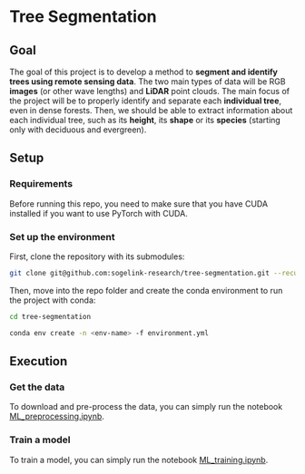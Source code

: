 # Tree Segmentation

## Goal

The goal of this project is to develop a method to **segment and identify trees using remote sensing data**. The two main types of data will be RGB **images** (or other wave lengths) and **LiDAR** point clouds. The main focus of the project will be to properly identify and separate each **individual tree**, even in dense forests. Then, we should be able to extract information about each individual tree, such as its **height**, its **shape** or its **species** (starting only with deciduous and evergreen).

## Setup

### Requirements

Before running this repo, you need to make sure that you have CUDA installed if you want to use PyTorch with CUDA.

### Set up the environment

First, clone the repository with its submodules:

```bash
git clone git@github.com:sogelink-research/tree-segmentation.git --recursive
```

Then, move into the repo folder and create the conda environment to run the project with conda:

```bash
cd tree-segmentation

conda env create -n <env-name> -f environment.yml
```

## Execution

### Get the data

To download and pre-process the data, you can simply run the notebook [ML_preprocessing.ipynb](src/notebooks/ML_preprocessing.ipynb).

### Train a model

To train a model, you can simply run the notebook [ML_training.ipynb](src/notebooks/ML_training.ipynb).
